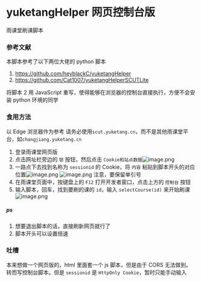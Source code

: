 # yuketangHelper 网页控制台版
雨课堂刷课脚本

### 参考文献
本脚本参考了以下两位大佬的 python 脚本
1. https://github.com/heyblackC/yuketangHelper
2. https://github.com/Cat1007/yuketangHelperSCUTLite

将脚本 2 用 JavaScript 重写，使得能够在浏览器的控制台直接执行，方便不会安装 python 环境的同学

### 食用方法
以 Edge 浏览器作为参考
请务必使用`scut.yuketang.cn`，而不是其他雨课堂平台，如`changjiang.yuketang.cn`
1. 登录雨课堂网页版
2. 点击网址栏旁边的 `锁` 按钮，然后点击 `Cookie和站点数据`![image.png](https://s2.loli.net/2025/09/30/9lRqIvZGyBJDVM8.png)
3. 一路点下去找到名称为 `sessionid` 的 Cookie，将 `内容` 粘贴到脚本开头的对应位置![image.png](https://s2.loli.net/2025/09/30/sY2Mg3NoXv5p6kO.png)
![image.png](https://s2.loli.net/2025/09/30/1aoL9z8ZXktC2qr.png) 注意，要保留单引号
4. 在雨课堂页面中，按键盘上的 `F12` 打开开发者窗口，点击上方的 `控制台` 按钮
5. 输入脚本，回车，找到要刷的课的 `id`，输入 `selectCourse(id)` 来开始刷课![image.png](https://s2.loli.net/2025/09/30/wVuLaoydCizmWPE.png)


##### ps
1. 想要退出脚本的话，直接刷新网页就行了
2. 脚本开头可以设置倍速

### 吐槽
本来想做一个网页版的，html 里面套一个 js 脚本，但是由于 CORS 无法做到。
转而写控制台脚本。但是 `sessionid` 是 `HttpOnly Cookie`，暂时只能手动输入